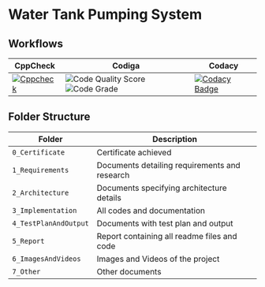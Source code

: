 # Water Tank Pumping System

## Workflows
| CppCheck | Codiga | Codacy | 
| ----- | -------- | -------| 
|[![Cppcheck](https://github.com/hardirazak24/M2-EmbSys/actions/workflows/Cppcheck.yml/badge.svg)](https://github.com/hardirazak24/M2-EmbSys/actions/workflows/Cppcheck.yml)| ![Code Quality Score](https://api.codiga.io/project/31698/score/svg) ![Code Grade](https://api.codiga.io/project/31698/status/svg) | [![Codacy Badge](https://app.codacy.com/project/badge/Grade/20d2a695faab411baeea52c95ae7b665)](https://www.codacy.com/gh/hardirazak24/M2-EmbSys/dashboard?utm_source=github.com&amp;utm_medium=referral&amp;utm_content=hardirazak24/M2-EmbSys&amp;utm_campaign=Badge_Grade) |

## Folder Structure
| Folder | Description |
| --- | --- |
| `0_Certificate` |Certificate achieved |
| `1_Requirements` | Documents detailing requirements and research |
| `2_Architecture` | Documents specifying architecture details |
| `3_Implementation` | All codes and documentation |
| `4_TestPlanAndOutput` | Documents with test plan and output |
| `5_Report` | Report containing all readme files and code |
| `6_ImagesAndVideos` | Images and Videos of the project |
| `7_Other` | Other documents |

